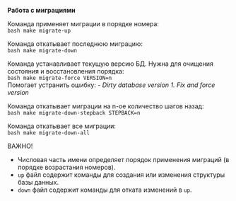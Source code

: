 **Работа с миграциями**

Команда применяет миграции в порядке номера:  
    ```bash
    make migrate-up
    ```

Команда откатывает последнюю миграцию:  
    ```bash
    make migrate-down
    ```

Команда устанавливает текущую версию БД. Нужна для очищения состояния и восстановления порядка:  
     ```bash
     make migrate-force VERSION=n
     ```  
Помогает устранить ошибку: - _Dirty database version 1. Fix and force version_ 

Команда откатывает миграции на n-ое количество шагов назад:  
    ```bash
    make migrate-down-stepback STEPBACK=n
    ```

Команда откатывает все миграции:  
    ```bash
    make migrate-down-all
    ```

ВАЖНО! 
- Числовая часть имени определяет порядок применения миграций (в порядке возрастания номеров). 
- `up` файл содержит команды для создания или изменения структуры базы данных. 
- `down` файл содержит команды для отката изменений в `up`. 
